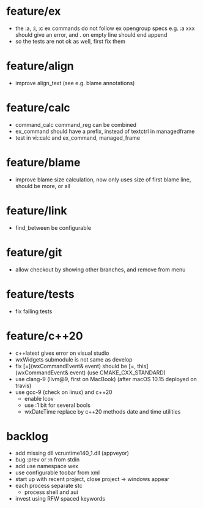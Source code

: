 # feature/ex
- the :a, :i, :c ex commands do not follow ex opengroup specs
  e.g. :a xxx should give an error, and . on empty line should end append
- so the tests are not ok as well, first fix them

# feature/align
- improve align_text (see e.g. blame annotations)

# feature/calc
- command_calc command_reg can be combined
- ex_command should have a prefix, instead of textctrl in managedframe
- test in vi::calc and ex_command, managed_frame

# feature/blame
- improve blame size calculation, now only uses size of first blame line,
  should be more, or all
  
# feature/link
- find_between be configurable

# feature/git
- allow checkout by showing other branches, and remove from menu

# feature/tests
- fix failing tests

# feature/c++20
- c++latest gives error on visual studio
- wxWidgets submodule is not same as develop
- fix [=](wxCommandEvent& event) should be [=, this](wxCommandEvent& event)
  (use CMAKE_CXX_STANDARD)
- use clang-9 (llvm@9, first on MacBook) (after macOS 10.15 deployed on travis)
- use gcc-9 (check on linux) and c++20
  - enable lcov
  - use :1 bit for several bools
  - wxDateTime replace by c++20 methods date and time utilities

# backlog
- add missing dll vcruntime140_1.dll (appveyor) 
- bug :prev or :n from stdin
- add use namespace wex
- use configurable toobar from xml
- start up with recent project, close project
  -> windows appear
- each process separate stc
  - process shell and aui
- invest using RFW spaced keywords
